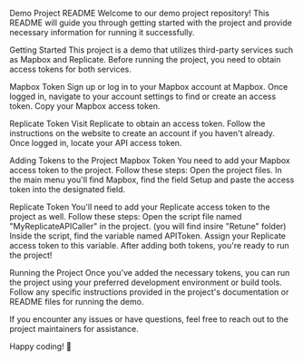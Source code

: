 Demo Project README
Welcome to our demo project repository! 
This README will guide you through getting started with the project and provide necessary information for running it successfully.

Getting Started
This project is a demo that utilizes third-party services such as Mapbox and Replicate. Before running the project, you need to obtain access tokens for both services.

Mapbox Token
Sign up or log in to your Mapbox account at Mapbox.
Once logged in, navigate to your account settings to find or create an access token.
Copy your Mapbox access token.


Replicate Token
Visit Replicate to obtain an access token.
Follow the instructions on the website to create an account if you haven't already.
Once logged in, locate your API access token.

Adding Tokens to the Project
Mapbox Token
You need to add your Mapbox access token to the project. Follow these steps:
Open the project files.
In the main menu you'll find Mapbox, find the field Setup and paste the access token into the designated field.

Replicate Token
You'll need to add your Replicate access token to the project as well. Follow these steps:
Open the script file named "MyReplicateAPICaller" in the project. (you will find insire "Retune" folder)
Inside the script, find the variable named APIToken.
Assign your Replicate access token to this variable.
After adding both tokens, you're ready to run the project!

Running the Project
Once you've added the necessary tokens, you can run the project using your preferred development environment or build tools. Follow any specific instructions provided in the project's documentation or README files for running the demo.

If you encounter any issues or have questions, feel free to reach out to the project maintainers for assistance.

Happy coding! 🚀
